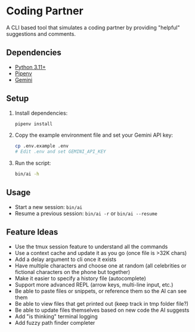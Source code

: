 # Coding Partner

A CLI based tool that simulates a coding partner by providing "helpful" suggestions and comments.

## Dependencies

*   [Python 3.11+](https://www.python.org/downloads/)
*   [Pipenv](https://pypi.org/project/pipenv/)
*   [Gemini](https://aistudio.google.com/app/apikey)

## Setup

1.  Install dependencies:

    ```sh
    pipenv install
    ```
2.  Copy the example environment file and set your Gemini API key:

    ```sh
    cp .env.example .env
    # Edit .env and set GEMINI_API_KEY
    ```
3.  Run the script:

    ```sh
    bin/ai -h
    ```

## Usage

*   Start a new session: `bin/ai`
*   Resume a previous session: `bin/ai -r` or `bin/ai --resume`

## Feature Ideas

*   Use the tmux session feature to understand all the commands
*   Use a context cache and update it as you go (once file is >32K chars)
*   Add a delay argument to cli once it exists
*   Have multiple characters and choose one at random (all celebrities or fictional characters on the phone but together)
*   Make it easier to specify a history file (autocomplete)
*   Support more advanced REPL (arrow keys, multi-line input, etc.)
*   Be able to paste files or snippets, or reference them so the AI can see them
*   Be able to view files that get printed out (keep track in tmp folder file?)
*   Be able to update files themselves based on new code the AI suggests
*   Add "is thinking" terminal logging
*   Add fuzzy path finder completer
